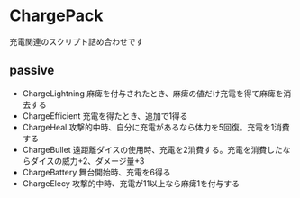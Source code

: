 # ChargePack
充電関連のスクリプト詰め合わせです

## passive
- ChargeLightning
    麻痺を付与されたとき、麻痺の値だけ充電を得て麻痺を消去する
- ChargeEfficient
    充電を得たとき、追加で1得る
- ChargeHeal
    攻撃的中時、自分に充電があるなら体力を5回復。充電を1消費する
- ChargeBullet
    遠距離ダイスの使用時、充電を2消費する。充電を消費したならダイスの威力+2、ダメージ量+3
- ChargeBattery
    舞台開始時、充電を6得る
- ChargeElecy
    攻撃的中時、充電が11以上なら麻痺1を付与する
